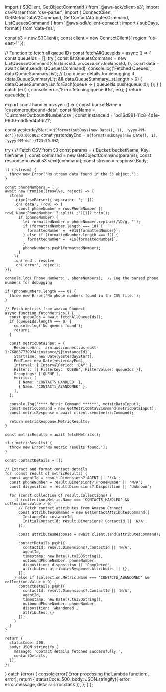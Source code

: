 import { S3Client, GetObjectCommand } from '@aws-sdk/client-s3';
import csvParser from 'csv-parser';
import { ConnectClient, GetMetricDataV2Command, GetContactAttributesCommand, ListQueuesCommand } from '@aws-sdk/client-connect';
import { subDays, format } from 'date-fns';

const s3 = new S3Client();
const client = new ConnectClient({ region: 'us-east-1' });

// Function to fetch all queue IDs
const fetchAllQueueIds = async () => {
  const queueIds = [];
  try {
    const listQueuesCommand = new ListQueuesCommand({
      InstanceId: process.env.InstanceId,
    });
    const data = await client.send(listQueuesCommand);
    console.log('Fetched Queues:', data.QueueSummaryList);  // Log queue details for debugging
    if (data.QueueSummaryList && data.QueueSummaryList.length > 0) {
      data.QueueSummaryList.forEach(queue => {
        queueIds.push(queue.Id);
      });
    }
  } catch (err) {
    console.error('Error fetching queue IDs:', err);
  }
  return queueIds;
};

export const handler = async () => {
  const bucketName = 'customeroutbound-data';
  const fileName = 'CustomerOutboundNumber.csv';
  const instanceId = 'bd16d991-11c8-4d1e-9900-edd5ed4a9b21';
  
  const yesterdayStart = `${format(subDays(new Date(), 1), 'yyyy-MM-dd')}T00:00:00Z`;
  const yesterdayEnd = `${format(subDays(new Date(), 1), 'yyyy-MM-dd')}T23:59:59Z`;

  try {
    // Fetch CSV from S3
    const params = { Bucket: bucketName, Key: fileName };
    const command = new GetObjectCommand(params);
    const response = await s3.send(command);
    const stream = response.Body;

    if (!stream) {
      throw new Error('No stream data found in the S3 object.');
    }

    const phoneNumbers = [];
    await new Promise((resolve, reject) => {
      stream
        .pipe(csvParser({ separator: ';' }))
        .on('data', (row) => {
          const phoneNumber = row.PhoneNumber || row['Name;PhoneNumber']?.split(';')[1]?.trim();
          if (phoneNumber) {
            let formattedNumber = phoneNumber.replace(/\D/g, '');
            if (formattedNumber.length === 10) {
              formattedNumber = `+91${formattedNumber}`;
            } else if (formattedNumber.length === 11) {
              formattedNumber = `+1${formattedNumber}`;
            }
            phoneNumbers.push(formattedNumber);
          }
        })
        .on('end', resolve)
        .on('error', reject);
    });

    console.log('Phone Numbers:', phoneNumbers);  // Log the parsed phone numbers for debugging

    if (phoneNumbers.length === 0) {
      throw new Error('No phone numbers found in the CSV file.');
    }

    // Fetch metrics from Amazon Connect
    async function fetchMetrics() {
      const queueIds = await fetchAllQueueIds();
      if (queueIds.length === 0) {
        console.log('No queues found');
        return;
      }

      const metricDataInput = {
        ResourceArn: `arn:aws:connect:us-east-1:768637739934:instance/${instanceId}`,
        StartTime: new Date(yesterdayStart),
        EndTime: new Date(yesterdayEnd),
        Interval: { IntervalPeriod: 'DAY' },
        Filters: [{ FilterKey: 'QUEUE', FilterValues: queueIds }],
        Groupings: ['QUEUE'],
        Metrics: [
          { Name: 'CONTACTS_HANDLED' },
          { Name: 'CONTACTS_ABANDONED' },
        ],
      };

      console.log('**** Metric Command ******', metricDataInput);
      const metricCommand = new GetMetricDataV2Command(metricDataInput);
      const metricResponse = await client.send(metricCommand);

      return metricResponse.MetricResults;
    }

    const metricResults = await fetchMetrics();

    if (!metricResults) {
      throw new Error('No metric results found.');
    }

    const contactDetails = [];

    // Extract and format contact details
    for (const result of metricResults) {
      const agentId = result.Dimensions?.AGENT || 'N/A';
      const phoneNumber = result.Dimensions?.PhoneNumber || 'N/A';
      const disposition = result.Dimensions?.Disposition || 'Unknown';

      for (const collection of result.Collections) {
        if (collection.Metric.Name === 'CONTACTS_HANDLED' && collection.Value > 0) {
          // Fetch contact attributes from Amazon Connect
          const attributesCommand = new GetContactAttributesCommand({
            InstanceId: instanceId,
            InitialContactId: result.Dimensions?.ContactId || 'N/A',
          });

          const attributesResponse = await client.send(attributesCommand);

          contactDetails.push({
            contactId: result.Dimensions?.ContactId || 'N/A',
            agentId,
            timestamp: new Date().toISOString(),
            outboundPhoneNumber: phoneNumber,
            disposition: disposition || 'Completed',
            attributes: attributesResponse.Attributes || {},
          });
        } else if (collection.Metric.Name === 'CONTACTS_ABANDONED' && collection.Value > 0) {
          contactDetails.push({
            contactId: result.Dimensions?.ContactId || 'N/A',
            agentId,
            timestamp: new Date().toISOString(),
            outboundPhoneNumber: phoneNumber,
            disposition: 'Abandoned',
            attributes: {},
          });
        }
      }
    }

    return {
      statusCode: 200,
      body: JSON.stringify({
        message: 'Contact details fetched successfully.',
        contactDetails,
      }),
    };
  } catch (error) {
    console.error('Error processing the Lambda function:', error);
    return {
      statusCode: 500,
      body: JSON.stringify({ error: error.message, details: error.stack }),
    };
  }
};